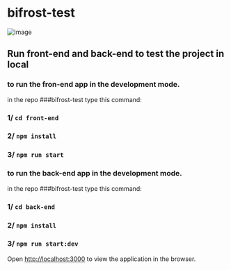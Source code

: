 # bifrost-test
![image](https://user-images.githubusercontent.com/24628642/199314242-73e8a7ec-b8d2-4705-b51d-faf71a650a55.png)

## Run front-end and back-end to test the project in local
### to run the fron-end app in the development mode.
in the repo ###bifrost-test type this command:
### 1/ `cd front-end`
### 2/ `npm install`
### 3/ `npm run start`

### to run the back-end app in the development mode.

in the repo ###bifrost-test type this command:
### 1/ `cd back-end`
### 2/ `npm install`
### 3/ `npm run start:dev`

Open [http://localhost:3000](http://localhost:3000) to view the application in the browser.

